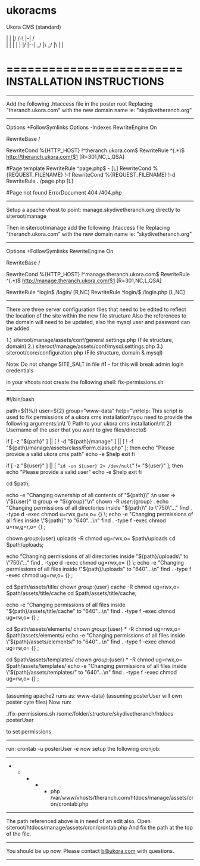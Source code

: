 ukoracms
========

Ukora CMS (standard)


| | |/ /-\ |-| /\
| | |  | | |/ |--|
\_/ |\ \_/ |\ |  |

=========================
INSTALLATION INSTRUCTIONS
=========================

-----------

Add the following .htaccess file in the poster root
Replacing "theranch.ukora.com" with the new domain name ie: "skydivetheranch.org"

________________________

Options +FollowSymlinks
Options -Indexes
RewriteEngine On

RewriteBase /

RewriteCond %{HTTP_HOST} !^theranch.ukora.com$
RewriteRule ^(.*)$ http://theranch.ukora.com/$1 [R=301,NC,L,QSA]

#Page template
RewriteRule ^page\.php$ - [L]
RewriteCond %{REQUEST_FILENAME} !-f
RewriteCond %{REQUEST_FILENAME} !-d
RewriteRule . /page.php [L]

#Page not found
ErrorDocument 404 /404.php

________________________


Setup a apache vhost to point:
manage.skydivetheranch.org directly to siteroot/manage

Then in siteroot/manage add the following .htaccess file
Replacing "theranch.ukora.com" with the new domain name ie: "skydivetheranch.org"

________________________

Options +FollowSymlinks
RewriteEngine On

RewriteBase /

RewriteCond %{HTTP_HOST} !^manage.theranch.ukora.com$
RewriteRule ^(.*)$ http://manage.theranch.ukora.com/$1 [R=301,NC,L,QSA]

RewriteRule ^login$ /login/ [R,NC]
RewriteRule ^login/$ /login.php [L,NC]

________________________

There are three server configuration files that need to be edited to reflect the location of the site within the new file structure
Also the references to the domain will need to be updated, also the mysql user and password can be added

1.) siteroot/manage/assets/conf/general.settings.php (File structure, domain)
2.) siteroot/manage/assets/conf/mysql.settings.php
3.) siteroot/core/configuration.php (File structure, domain & mysql)

Note: Do not change SITE_SALT in file #1 - for this will break admin login credentials

in your vhosts root create the following shell:
fix-permissions.sh

________________________

#!/bin/bash

path=${1%/}
user=${2}
group="www-data"
help="\nHelp: This script is used to fix permissions of a ukora cms installation\nyou need to provide the following arguments:\n\t 1) Path to your ukora cms installation\n\t 2) Username of the user that you want to give files/directo$

if [ -z "${path}" ] || [ ! -d "${path}/manage" ] || [ ! -f "${path}/manage/assets/class/Form.class.php" ]; then
echo "Please provide a valid ukora cms path"
echo -e $help
exit
fi

if [ -z "${user}" ] || [ "`id -un ${user} 2> /dev/null`" != "${user}" ]; then
echo "Please provide a valid user"
echo -e $help
exit
fi

cd $path;

echo -e "Changing ownership of all contents of \"${path}\" :\n user => \"${user}\" \t group => \"${group}\"\n"
chown -R ${user}:${group} .
echo "Changing permissions of all directories inside \"${path}\" to \"750\"..."
find . -type d -exec chmod u=rwx,g=rx,o= {} \;
echo -e "Changing permissions of all files inside \"${path}\" to \"640\"...\n"
find . -type f -exec chmod u=rw,g=r,o= {} \;

chown ${group}:${user} uploads -R
chmod ug=rwx,o= $path/uploads
cd $path/uploads;

echo "Changing permissions of all directories inside \"${path}/uploads\" to \"750\"..."
find . -type d -exec chmod ug=rwx,o= {} \;
echo -e "Changing permissions of all files inside \"${path}/uploads\" to \"640\"...\n"
find . -type f -exec chmod ug=rw,o= {} \;

cd $path/assets/title/
chown ${group}:${user} cache -R
chmod ug=rwx,o= $path/assets/title/cache
cd $path/assets/title/cache;

echo -e "Changing permissions of all files inside \"${path}/assets/title/cache\" to \"640\"...\n"
find . -type f -exec chmod ug=rw,o= {} \;

cd $path/assets/elements/
chown ${group}:${user} * -R
chmod ug=rwx,o= $path/assets/elements/
echo -e "Changing permissions of all files inside \"${path}/assets/elements/\" to \"640\"...\n"
find . -type f -exec chmod ug=rw,o= {} \;

cd $path/assets/templates/
chown ${group}:${user} * -R
chmod ug=rwx,o= $path/assets/templates/
echo -e "Changing permissions of all files inside \"${path}/assets/templates/\" to \"640\"...\n"
find . -type f -exec chmod ug=rw,o= {} \;

________________________

(assuming apache2 runs as: www-data)
(assuming posterUser will own poster cyte files)
Now run:

./fix-permissions.sh /some/folder/structure/skydivetheranch/htdocs posterUser

to set permissions

________________________

run: crontab -u posterUser -e
now setup the following cronjob:

________________________

* * * * * php /var/www/vhosts/theranch.com/htdocs/manage/assets/cron/crontab.php

________________________

The path referenced above is in need of an edit also. Open siteroot/htdocs/manage/assets/cron/crontab.php
And fix the path at the top of the file.

________________________

You should be up now.
Please contact b@ukora.com with questions.

--------------
